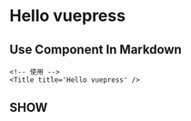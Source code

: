 
# Hello vuepress

## Use Component In Markdown

```vue
<!-- 使用 -->
<Title title='Hello vuepress' />
```

## SHOW

<Title title='Hello vuepress' />

## webpack

- [Webpack优化](./docs/webpack.md)

## Github

- [配置多个 GitHub 账号于本机](./github/more-account.md)
- [本地项目上传到 git 远程仓库](./github/operate.md)

## JavaScript 忍者秘籍

- [函数](./JavaScript/function.md)
- [挥舞函数](./docs/JavaScript/useOfFunction.md)
- [闭包](./docs/JavaScript/closure.md)
- [原型与面向对象](./docs/JavaScript/prototype.md)
- [正则表达式](./docs/JavaScript/regexp.md)

